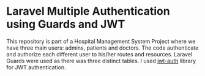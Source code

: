 # Laravel Multiple Authentication using Guards and JWT

This repository is part of a Hospital Management System Project where we have three main users: admins, patients and doctors. The code authenticate and authorize each different user to his/her routes and resources. Laravel Guards were used as there was three distinct tables. I used [jwt-auth](https://github.com/tymondesigns/jwt-auth/tree/develop) library for JWT authentication.
